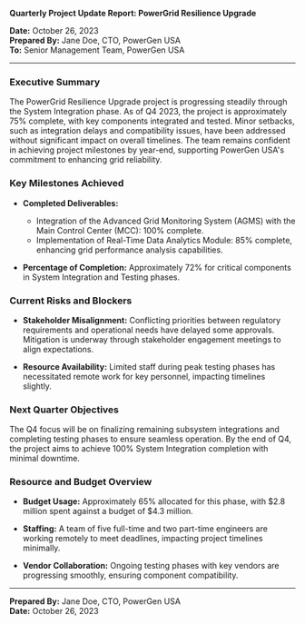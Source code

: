 

**Quarterly Project Update Report: PowerGrid Resilience Upgrade**

**Date:** October 26, 2023  
**Prepared By:** Jane Doe, CTO, PowerGen USA  
**To:** Senior Management Team, PowerGen USA

---

### Executive Summary

The PowerGrid Resilience Upgrade project is progressing steadily through the System Integration phase. As of Q4 2023, the project is approximately 75% complete, with key components integrated and tested. Minor setbacks, such as integration delays and compatibility issues, have been addressed without significant impact on overall timelines. The team remains confident in achieving project milestones by year-end, supporting PowerGen USA's commitment to enhancing grid reliability.

### Key Milestones Achieved

- **Completed Deliverables:**
  - Integration of the Advanced Grid Monitoring System (AGMS) with the Main Control Center (MCC): 100% complete.
  - Implementation of Real-Time Data Analytics Module: 85% complete, enhancing grid performance analysis capabilities.

- **Percentage of Completion:** Approximately 72% for critical components in System Integration and Testing phases.

### Current Risks and Blockers

- **Stakeholder Misalignment:** Conflicting priorities between regulatory requirements and operational needs have delayed some approvals. Mitigation is underway through stakeholder engagement meetings to align expectations.
  
- **Resource Availability:** Limited staff during peak testing phases has necessitated remote work for key personnel, impacting timelines slightly.

### Next Quarter Objectives

The Q4 focus will be on finalizing remaining subsystem integrations and completing testing phases to ensure seamless operation. By the end of Q4, the project aims to achieve 100% System Integration completion with minimal downtime.

### Resource and Budget Overview

- **Budget Usage:** Approximately 65% allocated for this phase, with $2.8 million spent against a budget of $4.3 million.
  
- **Staffing:** A team of five full-time and two part-time engineers are working remotely to meet deadlines, impacting project timelines minimally.

- **Vendor Collaboration:** Ongoing testing phases with key vendors are progressing smoothly, ensuring component compatibility.

---

**Prepared By:** Jane Doe, CTO, PowerGen USA  
**Date:** October 26, 2023